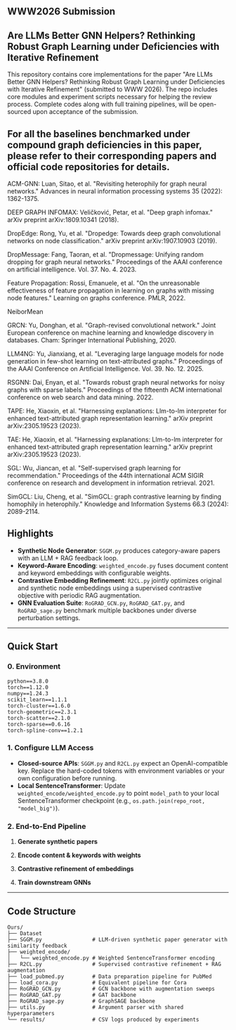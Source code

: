 ## WWW2026 Submission 
## Are LLMs Better GNN Helpers? Rethinking Robust Graph Learning under Deficiencies with Iterative Refinement

This repository contains core implementations for the paper "Are LLMs Better GNN Helpers? Rethinking Robust Graph Learning under Deficiencies with Iterative Refinement" (submitted to WWW 2026).
The repo includes core modules and experiment scripts necessary for helping the review process.
Complete codes along with full training pipelines, will be open-sourced upon acceptance of the submission.

## For all the baselines benchmarked under compound graph deficiencies in this paper, please refer to their corresponding papers and official code repositories for details.

ACM-GNN: Luan, Sitao, et al. "Revisiting heterophily for graph neural networks." Advances in neural information processing systems 35 (2022): 1362-1375.

DEEP GRAPH INFOMAX: Veličković, Petar, et al. "Deep graph infomax." arXiv preprint arXiv:1809.10341 (2018).

DropEdge: Rong, Yu, et al. "Dropedge: Towards deep graph convolutional networks on node classification." arXiv preprint arXiv:1907.10903 (2019).

DropMessage: Fang, Taoran, et al. "Dropmessage: Unifying random dropping for graph neural networks." Proceedings of the AAAI conference on artificial intelligence. Vol. 37. No. 4. 2023.

Feature Propagation: Rossi, Emanuele, et al. "On the unreasonable effectiveness of feature propagation in learning on graphs with missing node features." Learning on graphs conference. PMLR, 2022.

NeiborMean

GRCN: Yu, Donghan, et al. "Graph-revised convolutional network." Joint European conference on machine learning and knowledge discovery in databases. Cham: Springer International Publishing, 2020.

LLM4NG: Yu, Jianxiang, et al. "Leveraging large language models for node generation in few-shot learning on text-attributed graphs." Proceedings of the AAAI Conference on Artificial Intelligence. Vol. 39. No. 12. 2025.

RSGNN: Dai, Enyan, et al. "Towards robust graph neural networks for noisy graphs with sparse labels." Proceedings of the fifteenth ACM international conference on web search and data mining. 2022.

TAPE: He, Xiaoxin, et al. "Harnessing explanations: Llm-to-lm interpreter for enhanced text-attributed graph representation learning." arXiv preprint arXiv:2305.19523 (2023).

TAE: He, Xiaoxin, et al. "Harnessing explanations: Llm-to-lm interpreter for enhanced text-attributed graph representation learning." arXiv preprint arXiv:2305.19523 (2023).

SGL: Wu, Jiancan, et al. "Self-supervised graph learning for recommendation." Proceedings of the 44th international ACM SIGIR conference on research and development in information retrieval. 2021.

SimGCL: Liu, Cheng, et al. "SimGCL: graph contrastive learning by finding homophily in heterophily." Knowledge and Information Systems 66.3 (2024): 2089-2114.

## Highlights

- **Synthetic Node Generator**: `SGGM.py` produces category-aware papers with an LLM + RAG feedback loop.
- **Keyword-Aware Encoding**: `weighted_encode.py` fuses document content and keyword embeddings with configurable weights.
- **Contrastive Embedding Refinement**: `R2CL.py` jointly optimizes original and synthetic node embeddings using a supervised contrastive objective with periodic RAG augmentation.
- **GNN Evaluation Suite**: `RoGRAD_GCN.py`, `RoGRAD_GAT.py`, and `RoGRAD_sage.py` benchmark multiple backbones under diverse perturbation settings.

---

## Quick Start

### 0. Environment

```
python==3.8.0
torch==1.12.0
numpy==1.24.3
scikit_learn==1.1.1
torch-cluster==1.6.0
torch-geometric==2.3.1
torch-scatter==2.1.0
torch-sparse==0.6.16
torch-spline-conv==1.2.1
```

### 1. Configure LLM Access

- **Closed-source APIs**: `SGGM.py` and `R2CL.py` expect an OpenAI-compatible key. Replace the hard-coded tokens with environment variables or your own configuration before running.
- **Local SentenceTransformer**: Update `weighted_encode/weighted_encode.py` to point `model_path` to your local SentenceTransformer checkpoint (e.g., `os.path.join(repo_root, "model_big")`).

### 2. End-to-End Pipeline

1. **Generate synthetic papers**  

2. **Encode content & keywords with weights**
   
4. **Contrastive refinement of embeddings**  

5. **Train downstream GNNs**  


---

## Code Structure

```
Ours/
├── Dataset
├── SGGM.py                # LLM-driven synthetic paper generator with similarity feedback
├── weighted_encode/
│   └── weighted_encode.py # Weighted SentenceTransformer encoding
├── R2CL.py                # Supervised contrastive refinement + RAG augmentation
├── load_pubmed.py         # Data preparation pipeline for PubMed
├── load_cora.py           # Equivalent pipeline for Cora
├── RoGRAD_GCN.py          # GCN backbone with augmentation sweeps
├── RoGRAD_GAT.py          # GAT backbone
├── RoGRAD_sage.py         # GraphSAGE backbone
├── utils.py               # Argument parser with shared hyperparameters
└── results/               # CSV logs produced by experiments
```

